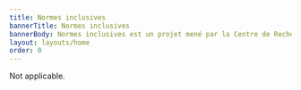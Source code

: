 ```yaml
---
title: Normes inclusives
bannerTitle: Normes inclusives
bannerBody: Normes inclusives est un projet mené par la Centre de Recherche pour une Conception Inclusive, qui se consacre à l'élaboration de lignes directrices garantissant que les produits, les services et les environnements sont accessibles et utilisables par tous. Nous nous attachons à promouvoir l'équité, la diversité et l'inclusion en élaborant des normes qui répondent aux besoins de tous les individus, y compris les personnes handicapées et les communautés marginalisées.
layout: layouts/home
order: 0
---
```

Not applicable.
